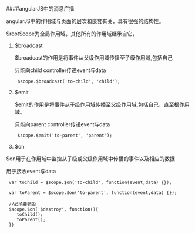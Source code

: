 ####angularJS中的消息广播

angularJS中的作用域与页面的层次和嵌套有关，具有很强的结构性。

$rootScope为全局作用域，其他所有的作用域继承自它，

1. $broadcast

   $broadcast的作用是将事件从父级作用域传播至子级作用域,包括自己

   只能向child controller传递event与data
   ```
    $scope.$broadcast('to-child', 'child');
   ```

2. $emit

   $emit的作用是将事件从子级作用域传播至父级作用域,包括自己，直至根作用域。

   只能向parent controller传递event与data
   ```
    $scope.$emit('to-parent', 'parent');
   ```

3. $on

  $on用于在作用域中监控从子级或父级作用域中传播的事件以及相应的数据

   用于接收event与data
   ```
    var toChild = $scope.$on('to-child', function(event,data) {});

    var toParent = $scope.$on('to-parent', function(event,data) {});

    //必须要销毁
    $scope.$on('$destroy', function(){
       toChild();
       toParent();
    })

   ```